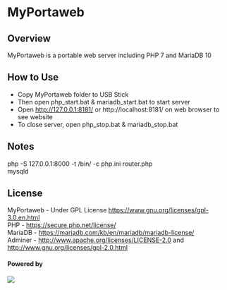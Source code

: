 # MyPortaweb

## Overview
MyPortaweb is a portable web server including PHP 7 and MariaDB 10

## How to Use
- Copy MyPortaweb folder to USB Stick<br />
- Then open php_start.bat & mariadb_start.bat to start server<br />
- Open http://127.0.0.1:8181/ or http://localhost:8181/ on web browser to see website<br />
- To close server, open php_stop.bat & mariadb_stop.bat

## Notes
php -S 127.0.0.1:8000  -t /bin/ -c php.ini router.php<br />
mysqld 

## License
MyPortaweb - Under GPL License https://www.gnu.org/licenses/gpl-3.0.en.html<br />
PHP - https://secure.php.net/license/<br />
MariaDB - https://mariadb.com/kb/en/mariadb/mariadb-license/<br />
Adminer - http://www.apache.org/licenses/LICENSE-2.0 and http://www.gnu.org/licenses/gpl-2.0.html 

#### Powered by 
<img src="https://raw.githubusercontent.com/idayrus/MyPortaweb/master/idayrus.png"/>
